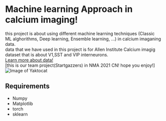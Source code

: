 # Machine learning Approach in calcium imaging!
this project is about using different machine learning techniques (Classic ML alghorithms, Deep learning, Ensemble learning, ...) in calcium imaganing data. \
data that we have used in this project is for Allen Institute Calcium imagig dataset that is about V1,SST and VIP interneurons. \
[Learn more about data!](https://compneuro.neuromatch.io/projects/neurons/README.html) \
[this is our team project(Startgazzers) in NMA 2021 CN! hope you enjoy!]
![Image of Yaktocat](https://github.com/m-abdollahi/Stargazzers_Allen_project/blob/main/pics/stargaazers.jpg)
## Requirements
* Numpy
* Matplotlib
* torch
* sklearn
